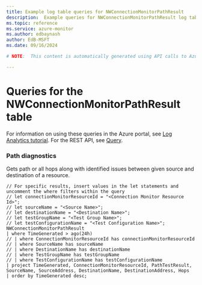 ```yaml
---
title: Example log table queries for NWConnectionMonitorPathResult
description:  Example queries for NWConnectionMonitorPathResult log table
ms.topic: reference
ms.service: azure-monitor
ms.author: edbaynash
author: EdB-MSFT
ms.date: 09/16/2024

# NOTE:  This content is automatically generated using API calls to Azure. Any edits made on these files will be overwritten in the next run of the script. 

---
```


# Queries for the NWConnectionMonitorPathResult table

For information on using these queries in the Azure portal, see [Log Analytics tutorial](/azure/azure-monitor/logs/log-analytics-tutorial). For the REST API, see [Query](/rest/api/loganalytics/query).


### Path diagnostics  


Gets path or all hops along with identified issues between given source and destination of a resource.  

```query
// For specific results, insert values in the let statements and uncomment the where filters within the query
// let connectionMonitorResourceId = "<Connection Monitor Resource Id>";
// let sourceName = "<Source Name>";
// let destinationName = "<Destination Name>";
// let testGroupName = "<Test Group Name>";
// let testConfigurationName = "<Test Configuration Name>";
NWConnectionMonitorPathResult 
| where TimeGenerated > ago(24h) 
// | where ConnectionMonitorResourceId has connectionMonitorResourceId
// | where SourceName has sourceName
// | where DestinationName has destinationName
// | where TestGroupName has testGroupName
// | where TestConfigurationName has testConfigurationName
| project TimeGenerated, ConnectionMonitorResourceId, PathTestResult, SourceName, SourceAddress, DestinationName, DestinationAddress, Hops
| order by TimeGenerated desc;
```

